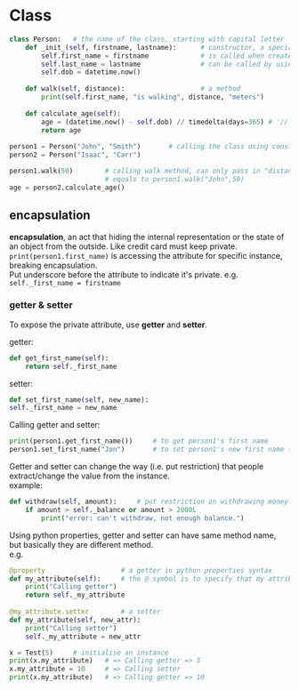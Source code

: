 # Class
```python
class Person:	# the name of the class, starting with capital letter
	def _init_(self, firstname, lastname):		# constructor, a special method
		self.first_name = firstname				# is called when create an instance of the class
		self.last_name = lastname				# can be called by using the class's name followed by a bracket
		self.dob = datetime.now()
	
	def walk(self, distance):					# a method
		print(self.first_name, "is walking", distance, "meters")
			
	def calculate_age(self):
		age = (datetime.now() - self.dob) // timedelta(days=365) # '//' to compute int
		return age
			
person1 = Person("John", "Smith")		# calling the class using constructor
person2 = Person("Isaac", "Carr") 

person1.walk(50)		# calling walk method, can only pass in "distance" as person has "self"=="John"
						# equals to person1.walk("John",50)		
age = person2.calculate_age()
```


## encapsulation
**encapsulation**, an act that hiding the internal representation or the state of an object from the outside. Like credit card must keep private.  
`print(person1.first_name)` is accessing the attribute for specific instance, breaking encapsulation.  
Put underscore before the attribute to indicate it's private. e.g. `self._first_name = firstname`  

### getter & setter
To expose the private attribute, use **getter** and **setter**. 

getter:

```python
def get_first_name(self):
	return self._first_name
```

setter:

```python
def set_first_name(self, new_name):
self._first_name = new_name
```

Calling getter and setter:

```python
print(person1.get_first_name())		# to get person1's first name
person1.set_first_name("Jon")		# to set person1's new first name (self parameter is passed in by person1)
```

Getter and setter can change the way (i.e. put restriction) that people extract/change the value from the instance.  
example:

```python
def withdraw(self, amount):		# put restriction on withdrawing money
	if amount > self._balance or amount > 2000L
		print("error: can't withdraw, not enough balance.")
```

Using python properties, getter and setter can have same method name, but basically they are different method.  
e.g.

```python
@property					# a getter in python properties syntax
def my_attribute(self):		# the @ symbol is to specify that my attribute is a python property
	print("Calling getter")
	return self._my_attribute
	
@my_attribute.setter		# a setter 
def my_attribute(self, new_attr):
	print("Calling setter")
	self._my_attribute = new_attr

x = Test(5)		# initialise an instance
print(x.my_attribute)	# => Calling getter => 5
x.my_attribute = 10		# => Calling setter
print(x.my_attribute)	# => Calling getter => 10
```





